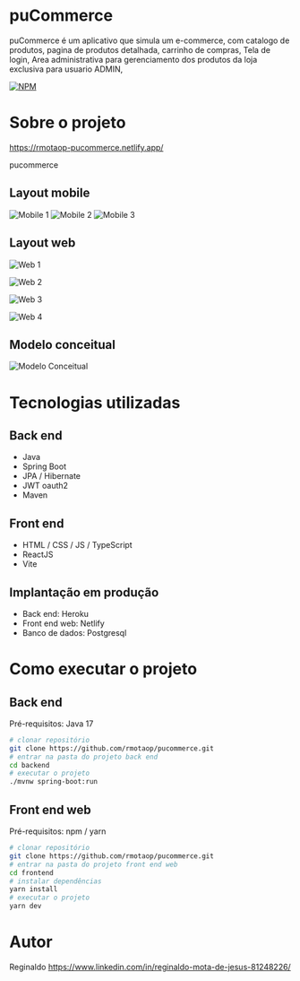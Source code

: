 # puCommerce
puCommerce é um aplicativo que simula um e-commerce, com catalogo de produtos, pagina de produtos detalhada, carrinho de compras, Tela de login, Area administrativa para gerenciamento dos produtos da loja exclusiva para usuario ADMIN,

[![NPM](https://img.shields.io/npm/l/react)](https://github.com/rmotaop/pucommerce/blob/main/LICENCE) 

# Sobre o projeto

https://rmotaop-pucommerce.netlify.app/

pucommerce 
## Layout mobile
![Mobile 1](https://user-images.githubusercontent.com/91570669/206563191-6439ec73-9a3a-42cb-bc1d-8d0f9045c06a.png) ![Mobile 2](https://user-images.githubusercontent.com/91570669/206563193-b19b90df-817e-4c9c-8e75-04393a5cd04e.png) ![Mobile 3](https://user-images.githubusercontent.com/91570669/206563197-5dd4b1b7-e215-465a-bcd6-e3a0cc00d3b9.png)

## Layout web
![Web 1](https://user-images.githubusercontent.com/91570669/206563257-9ed8ea6e-c18d-4893-a696-407e8a21a618.png)

![Web 2](https://user-images.githubusercontent.com/91570669/206563258-bddb163c-40a3-4ebb-9367-b960411c147c.png)

![Web 3](https://user-images.githubusercontent.com/91570669/206563261-d66c954c-985b-415c-b0ee-9eaeeab6c5a1.png)

![Web 4](https://user-images.githubusercontent.com/91570669/206563249-4ce550f1-fd7d-4088-9c55-0dd54b7d6ab1.png)

## Modelo conceitual
![Modelo Conceitual](https://user-images.githubusercontent.com/91570669/206563729-68b3128d-03f5-4870-8350-52c3655a8ac7.png)

# Tecnologias utilizadas
## Back end
- Java
- Spring Boot
- JPA / Hibernate
- JWT oauth2
- Maven

## Front end
- HTML / CSS / JS / TypeScript
- ReactJS
- Vite

## Implantação em produção
- Back end: Heroku
- Front end web: Netlify
- Banco de dados: Postgresql

# Como executar o projeto

## Back end
Pré-requisitos: Java 17

```bash
# clonar repositório
git clone https://github.com/rmotaop/pucommerce.git
# entrar na pasta do projeto back end
cd backend
# executar o projeto
./mvnw spring-boot:run
```

## Front end web
Pré-requisitos: npm / yarn

```bash
# clonar repositório
git clone https://github.com/rmotaop/pucommerce.git
# entrar na pasta do projeto front end web
cd frontend
# instalar dependências
yarn install
# executar o projeto
yarn dev
```

# Autor

Reginaldo
https://www.linkedin.com/in/reginaldo-mota-de-jesus-81248226/
